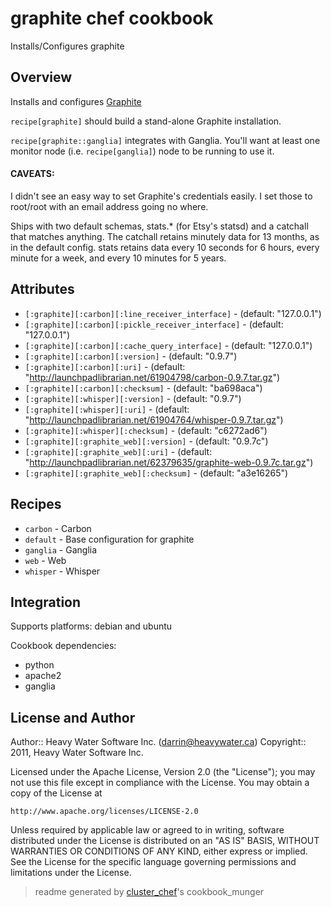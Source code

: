 # graphite chef cookbook

Installs/Configures graphite

## Overview

Installs and configures [Graphite](http://graphite.wikidot.com/)

`recipe[graphite]` should build a stand-alone Graphite installation.

`recipe[graphite::ganglia]` integrates with Ganglia. You'll want at least one
monitor node (i.e. `recipe[ganglia]`) node to be running to use it.

#### CAVEATS:

I didn't see an easy way to set Graphite's credentials easily.  I set those to
root/root with an email address going no where.

Ships with two default schemas, stats.* (for Etsy's statsd) and a catchall that
matches anything. The catchall retains minutely data for 13 months, as in the
default config. stats retains data every 10 seconds for 6 hours, every minute
for a week, and every 10 minutes for 5 years.

## Attributes

* `[:graphite][:carbon][:line_receiver_interface]` -  (default: "127.0.0.1")
* `[:graphite][:carbon][:pickle_receiver_interface]` -  (default: "127.0.0.1")
* `[:graphite][:carbon][:cache_query_interface]` -  (default: "127.0.0.1")
* `[:graphite][:carbon][:version]`    -  (default: "0.9.7")
* `[:graphite][:carbon][:uri]`        -  (default: "http://launchpadlibrarian.net/61904798/carbon-0.9.7.tar.gz")
* `[:graphite][:carbon][:checksum]`   -  (default: "ba698aca")
* `[:graphite][:whisper][:version]`   -  (default: "0.9.7")
* `[:graphite][:whisper][:uri]`       -  (default: "http://launchpadlibrarian.net/61904764/whisper-0.9.7.tar.gz")
* `[:graphite][:whisper][:checksum]`  -  (default: "c6272ad6")
* `[:graphite][:graphite_web][:version]` -  (default: "0.9.7c")
* `[:graphite][:graphite_web][:uri]`  -  (default: "http://launchpadlibrarian.net/62379635/graphite-web-0.9.7c.tar.gz")
* `[:graphite][:graphite_web][:checksum]` -  (default: "a3e16265")

## Recipes 

* `carbon`                   - Carbon
* `default`                  - Base configuration for graphite
* `ganglia`                  - Ganglia
* `web`                      - Web
* `whisper`                  - Whisper


## Integration

Supports platforms: debian and ubuntu

Cookbook dependencies:
* python
* apache2
* ganglia


## License and Author

Author::                Heavy Water Software Inc. (<darrin@heavywater.ca>)
Copyright::             2011, Heavy Water Software Inc.

Licensed under the Apache License, Version 2.0 (the "License");
you may not use this file except in compliance with the License.
You may obtain a copy of the License at

    http://www.apache.org/licenses/LICENSE-2.0

Unless required by applicable law or agreed to in writing, software
distributed under the License is distributed on an "AS IS" BASIS,
WITHOUT WARRANTIES OR CONDITIONS OF ANY KIND, either express or implied.
See the License for the specific language governing permissions and
limitations under the License.

> readme generated by [cluster_chef](http://github.com/infochimps/cluster_chef)'s cookbook_munger
